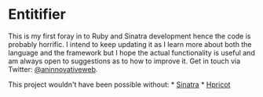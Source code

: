 Entitifier
===========

This is my first foray in to Ruby and Sinatra development hence the code is probably horrific. I intend to keep updating it as I learn more about both the language and the framework but I hope the actual functionality is useful and am always open to suggestions as to how to improve it. Get in touch via Twitter: [@aninnovativeweb](http://twitter.com/aninnovativeweb).

This project wouldn't have been possible without:
    * [Sinatra](http://wwww.sinatrarb.com)
    * [Hpricot](http://hpricot.com)